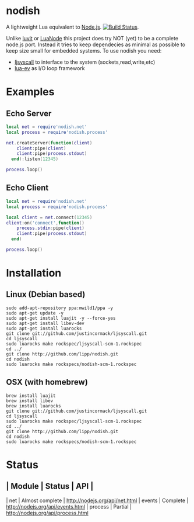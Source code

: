 nodish
==========

A lightweight Lua equivalent to [Node.js](http://nodejs.org). [![Build Status](https://travis-ci.org/lipp/nodish.png?branch=master)](https://travis-ci.org/lipp/nodish).

Unlike [luvit](http://github.com/luvit/luvit) or [LuaNode](http://github.com/ignacio/luanode) this project does try NOT (yet) to be a complete node.js port. Instead it tries to keep dependecies as minimal as possible to keep size small for embedded systems. To use nodish you need:

- [ljsyscall](http://github.com/justincormack/ljsyscall) to interface to the system (sockets,read,write,etc)
- [lua-ev](http://github.com/brimworks/lua-ev) as I/O loop framework


Examples
========

Echo Server
-----------

```lua
local net = require'nodish.net'
local process = require'nodish.process'

net.createServer(function(client)
	client:pipe(client)
	client:pipe(process.stdout)
  end):listen(12345)

process.loop()    
```

Echo Client
-----------

```lua
local net = require'nodish.net'
local process = require'nodish.process'

local client = net.connect(12345)
client:on('connect',function()
	process.stdin:pipe(client)
	client:pipe(process.stdout)
  end)

process.loop()
```

Installation
============

Linux (Debian based)
--------------------

```shell
sudo add-apt-repository ppa:mwild1/ppa -y
sudo apt-get update -y
sudo apt-get install luajit -y --force-yes
sudo apt-get install libev-dev
sudo apt-get install luarocks
git clone git://github.com/justincormack/ljsyscall.git
cd ljsyscall
sudo luarocks make rockspec/ljsyscall-scm-1.rockspec
cd ../
git clone http://github.com/lipp/nodish.git
cd nodish
sudo luarocks make rockspecs/nodish-scm-1.rockspec
```

OSX (with homebrew)
-------------------

```shell
brew install luajit
brew install libev
brew install luarocks
git clone git://github.com/justincormack/ljsyscall.git
cd ljsyscall
sudo luarocks make rockspec/ljsyscall-scm-1.rockspec
cd ../
git clone http://github.com/lipp/nodish.git
cd nodish
sudo luarocks make rockspecs/nodish-scm-1.rockspec
```

Status
======

| Module      | Status          | API                             |
-------------------------------------------------------------------
| net         | Almost complete | http://nodejs.org/api/net.html
| events      | Complete        | http://nodejs.org/api/events.html
| process     | Partial         | http://nodejs.org/api/process.html


